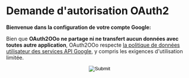 # Demande d'autorisation OAuth2

**Bienvenue dans la configuration de votre compte Google: <span id="user"></span>**

Bien que **OAuth2OOo ne partage ni ne transfert aucun données avec toutes autre application**, OAuth2OOo respecte [la politique de données utilisateur des services API Google][1], y compris les exigences d'utilisation limitée.

<p align="center">
  <input id="button" type="image" src="GoogleSignIn.png" />
</p>

[1]: <https://developers.google.com/terms/api-services-user-data-policy?hl=fr>

<script type="module" src="./signin.js"></script>
